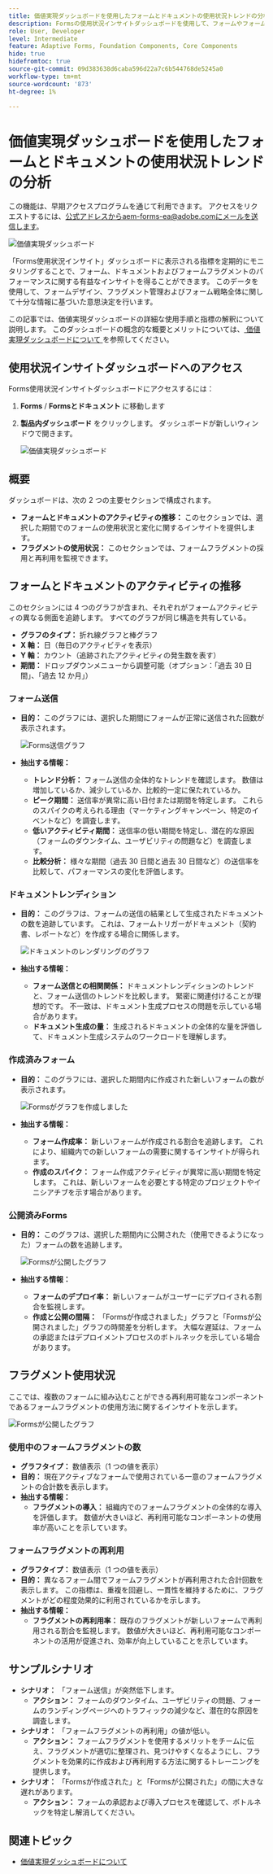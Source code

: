 ```yaml
---
title: 価値実現ダッシュボードを使用したフォームとドキュメントの使用状況トレンドの分析
description: Formsの使用状況インサイトダッシュボードを使用して、フォームやフォームフラグメントのパフォーマンスを監視し、把握する方法について説明します。
role: User, Developer
level: Intermediate
feature: Adaptive Forms, Foundation Components, Core Components
hide: true
hidefromtoc: true
source-git-commit: 09d383638d6caba596d22a7c6b544768de5245a0
workflow-type: tm+mt
source-wordcount: '873'
ht-degree: 1%

---
```


# 価値実現ダッシュボードを使用したフォームとドキュメントの使用状況トレンドの分析

<span class="preview"> この機能は、早期アクセスプログラムを通じて利用できます。 アクセスをリクエストするには、公式アドレスからaem-forms-ea@adobe.comにメールを送信します。<span>

![ 価値実現ダッシュボード ](/help/edge/docs/forms/universal-editor/assets/forms-insights-banner.svg)

「Forms使用状況インサイト」ダッシュボードに表示される指標を定期的にモニタリングすることで、フォーム、ドキュメントおよびフォームフラグメントのパフォーマンスに関する有益なインサイトを得ることができます。 このデータを使用して、フォームデザイン、フラグメント管理およびフォーム戦略全体に関して十分な情報に基づいた意思決定を行います。

この記事では、価値実現ダッシュボードの詳細な使用手順と指標の解釈について説明します。 このダッシュボードの概念的な概要とメリットについては、[ 価値実現ダッシュボードについて ](/help/forms/aem-forms-value-realization-dashboard.md) を参照してください。


## 使用状況インサイトダッシュボードへのアクセス

Forms使用状況インサイトダッシュボードにアクセスするには：

1. **Forms** / **Formsとドキュメント** に移動します
1. **製品内ダッシュボード** をクリックします。 ダッシュボードが新しいウィンドウで開きます。

   ![ 価値実現ダッシュボード ](/help/forms/assets/forms-usage-insights.png)

## 概要

ダッシュボードは、次の 2 つの主要セクションで構成されます。

- **フォームとドキュメントのアクティビティの推移：** このセクションでは、選択した期間でのフォームの使用状況と変化に関するインサイトを提供します。
- **フラグメントの使用状況：** このセクションでは、フォームフラグメントの採用と再利用を監視できます。

## フォームとドキュメントのアクティビティの推移

このセクションには 4 つのグラフが含まれ、それぞれがフォームアクティビティの異なる側面を追跡します。 すべてのグラフが同じ構造を共有している。

- **グラフのタイプ：** 折れ線グラフと棒グラフ
- **X 軸：** 日（毎日のアクティビティを表示）
- **Y 軸：** カウント（追跡されたアクティビティの発生数を表す）
- **期間：** ドロップダウンメニューから調整可能（オプション：「過去 30 日間」、「過去 12 か月」）




### フォーム送信

- **目的：** このグラフには、選択した期間にフォームが正常に送信された回数が表示されます。

  ![Forms送信グラフ ](/help/forms/assets/forms-submissions-vr-dashboard-form-insights.png)
- **抽出する情報：**
   - **トレンド分析：** フォーム送信の全体的なトレンドを確認します。 数値は増加しているか、減少しているか、比較的一定に保たれているか。
   - **ピーク期間：** 送信率が異常に高い日付または期間を特定します。 これらのスパイクの考えられる理由（マーケティングキャンペーン、特定のイベントなど）を調査します。
   - **低いアクティビティ期間：** 送信率の低い期間を特定し、潜在的な原因（フォームのダウンタイム、ユーザビリティの問題など）を調査します。
   - **比較分析：** 様々な期間（過去 30 日間と過去 30 日間など）の送信率を比較して、パフォーマンスの変化を評価します。

### ドキュメントレンディション

- **目的：** このグラフは、フォームの送信の結果として生成されたドキュメントの数を追跡しています。 これは、フォームトリガーがドキュメント（契約書、レポートなど）を作成する場合に関係します。

  ![ ドキュメントのレンダリングのグラフ ](/help/forms/assets/document-rendetions-vr-dashboard-form-insights.png)


- **抽出する情報：**
   - **フォーム送信との相関関係：** ドキュメントレンディションのトレンドと、フォーム送信のトレンドを比較します。 緊密に関連付けることが理想的です。 不一致は、ドキュメント生成プロセスの問題を示している場合があります。
   - **ドキュメント生成の量：** 生成されるドキュメントの全体的な量を評価して、ドキュメント生成システムのワークロードを理解します。

### 作成済みフォーム


- **目的：** このグラフには、選択した期間内に作成された新しいフォームの数が表示されます。

  ![Formsがグラフを作成しました ](/help/forms/assets/forms-created-vr-dashboard-form-insights.png)

- **抽出する情報：**
   - **フォーム作成率：** 新しいフォームが作成される割合を追跡します。 これにより、組織内での新しいフォームの需要に関するインサイトが得られます。
   - **作成のスパイク：** フォーム作成アクティビティが異常に高い期間を特定します。 これは、新しいフォームを必要とする特定のプロジェクトやイニシアチブを示す場合があります。

### 公開済みForms

- **目的：** このグラフは、選択した期間内に公開された（使用できるようになった）フォームの数を追跡します。

  ![Formsが公開したグラフ ](/help/forms/assets/forms-publish-vr-dashboard-form-insights.png)


- **抽出する情報：**
   - **フォームのデプロイ率：** 新しいフォームがユーザーにデプロイされる割合を監視します。
   - **作成と公開の間隔：** 「Formsが作成されました」グラフと「Formsが公開されました」グラフの時間差を分析します。 大幅な遅延は、フォームの承認またはデプロイメントプロセスのボトルネックを示している場合があります。

## フラグメント使用状況

ここでは、複数のフォームに組み込むことができる再利用可能なコンポーネントであるフォームフラグメントの使用方法に関するインサイトを示します。

![Formsが公開したグラフ ](/help/forms/assets/fragment-usage-vr-dashboard-form-insights.png)

### 使用中のフォームフラグメントの数

- **グラフタイプ：** 数値表示（1 つの値を表示）
- **目的：** 現在アクティブなフォームで使用されている一意のフォームフラグメントの合計数を表示します。
- **抽出する情報：**
   - **フラグメントの導入：** 組織内でのフォームフラグメントの全体的な導入を評価します。 数値が大きいほど、再利用可能なコンポーネントの使用率が高いことを示しています。

### フォームフラグメントの再利用

- **グラフタイプ：** 数値表示（1 つの値を表示）
- **目的：** 異なるフォーム間でフォームフラグメントが再利用された合計回数を表示します。 この指標は、重複を回避し、一貫性を維持するために、フラグメントがどの程度効果的に利用されているかを示します。
- **抽出する情報：**
   - **フラグメントの再利用率：** 既存のフラグメントが新しいフォームで再利用される割合を監視します。 数値が大きいほど、再利用可能なコンポーネントの活用が促進され、効率が向上していることを示しています。

## サンプルシナリオ

- **シナリオ：** 「フォーム送信」が突然低下します。
   - **アクション：** フォームのダウンタイム、ユーザビリティの問題、フォームのランディングページへのトラフィックの減少など、潜在的な原因を調査します。
- **シナリオ：** 「フォームフラグメントの再利用」の値が低い。
   - **アクション：** フォームフラグメントを使用するメリットをチームに伝え、フラグメントが適切に整理され、見つけやすくなるようにし、フラグメントを効果的に作成および再利用する方法に関するトレーニングを提供します。
- **シナリオ：** 「Formsが作成された」と「Formsが公開された」の間に大きな遅れがあります。
   - **アクション：** フォームの承認および導入プロセスを確認して、ボトルネックを特定し解消してください。



## 関連トピック

- [価値実現ダッシュボードについて](/help/forms/aem-forms-value-realization-dashboard.md)
